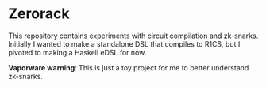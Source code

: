 # Zerorack

This repository contains experiments with circuit compilation and zk-snarks.
Initially I wanted to make a standalone DSL that compiles to R1CS, but I pivoted
to making a Haskell eDSL for now.

**Vaporware warning**: This is just a toy project for me to better understand
zk-snarks.
